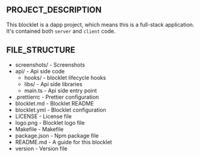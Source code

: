 ## PROJECT_DESCRIPTION

This blocklet is a dapp project, which means this is a full-stack application. It's contained both `server` and `client` code.

## FILE_STRUCTURE

- screenshots/ - Screenshots
- api/ - Api side code
  - hooks/ - blocklet lifecycle hooks
  - libs/ - Api side libraries
  - main.ts - Api side entry point
- .prettierrc - Prettier configuration
- blocklet.md - Blocklet README
- blocklet.yml - Blocklet configuration
- LICENSE - License file
- logo.png - Blocklet logo file
- Makefile - Makefile
- package.json - Npm package file
- README.md - A guide for this blocklet
- version - Version file


